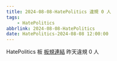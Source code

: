 ```yaml
---
title: 2024-08-08-HatePolitics 違規 0 人
tags:
    - HatePolitics
abbrlink: 2024-08-08-HatePolitics
date: HatePolitics-2024-08-08 12:00:00
---
```

HatePolitics 板 [板規連結](https://www.ptt.cc/bbs/HatePolitics/M.1617115262.A.D60.html)
昨天違規 0 人
